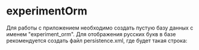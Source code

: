 # experimentOrm
Для работы с приложением необходимо создать пустую базу данных с именем "experiment_orm".
Для отображения русских букв в базе рекомендуется создать файл persistence.xml, где будет такая строка:
<property name="javax.persistence.jdbc.url" value="jdbc:mysql://localhost:3306/experiment_orm?useUnicode=true&amp;characterEncoding=utf8"/>
